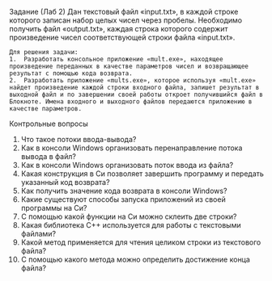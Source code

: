 Задание (Лаб 2)
    Дан текстовый файл «input.txt», в каждой строке которого записан набор целых чисел через пробелы. Необходимо получить файл «output.txt», каждая строка которого содержит произведение чисел соответствующей строки файла «input.txt».

    Для решения задачи:
    1.	Разработать консольное приложение «mult.exe», находящее произведение переданных в качестве параметров чисел и возвращающее результат с помощью кода возврата.
    2.	Разработать приложение «mults.exe», которое используя «mult.exe» найдет произведение каждой строки входного файла, запишет результат в выходной файл и по завершении своей работы откроет получившийся файл в Блокноте. Имена входного и выходного файлов передаются приложению в качестве параметров.

Контрольные вопросы

1.	Что такое потоки ввода-вывода?
2.	Как в консоли Windows организовать перенаправление потока вывода в файл?
3.	Как в консоли Windows организовать поток ввода из файла?
4.	Какая конструкция в Си позволяет завершить программу и передать указанный код возврата?
5.	Как получить значение кода возврата в консоли Windows?
6.	Какие существуют способы запуска приложений из своей программы на Си?
7.	С помощью какой функции на Си можно склеить две строки?
8.	Какая библиотека C++ используется для работы с текстовыми файлами?
9.	Какой метод применяется для чтения целиком строки из текстового файла?
10.	С помощью какого метода можно определить достижение конца файла?
